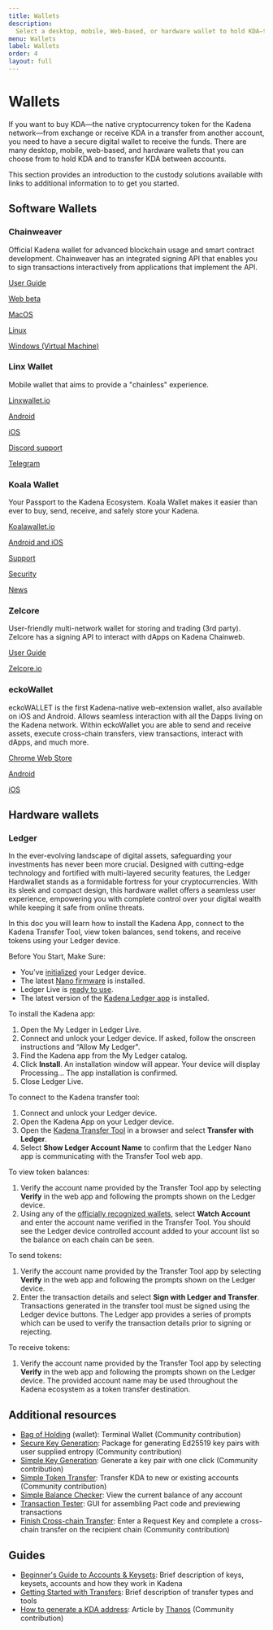 ```yaml
---
title: Wallets
description:
  Select a desktop, mobile, Web-based, or hardware wallet to hold KDA—the native cryptocurrency token for the Kadena network—and to manage transfer between accounts.
menu: Wallets
label: Wallets
order: 4
layout: full
---
```


# Wallets

If you want to buy KDA—the native cryptocurrency token for the Kadena network—from exchange or receive KDA in a transfer from another account, you need to have a secure digital wallet to receive the funds.
There are many desktop, mobile, web-based, and hardware wallets that you can choose from to hold KDA and to transfer KDA between accounts.

This section provides an introduction to the custody solutions available with links to additional information to to get you started.

## Software Wallets

### Chainweaver

Official Kadena wallet for advanced blockchain usage and smart contract development. 
Chainweaver has an integrated signing API that enables you to sign transactions interactively from applications that implement the API.

[User Guide](/kadena/wallets/chainweaver)

[Web beta](https://chainweaver.kadena.network)

[MacOS](https://github.com/kadena-io/chainweaver/releases/download/v2.2.3/kadena-chainweaver-mac-2.2.3.0.zip)

[Linux](https://github.com/kadena-io/chainweaver/releases/download/v2.2.3/kadena-chainweaver-linux-2.2.3.0.deb)

[Windows (Virtual Machine)](https://github.com/kadena-io/chainweaver/releases/download/v2.2.3/kadena-chainweaver-vm.2.2.3.0.ova)

### Linx Wallet

Mobile wallet that aims to provide a "chainless" experience.

[Linxwallet.io](https://www.linxwallet.xyz/#)

[Android](https://play.google.com/store/apps/details?id=com.thinedgelabs.linx_wallet)

[iOS](https://apps.apple.com/us/app/thinedgelabs-linx-wallet/id6450412379)

[Discord support](https://discord.gg/FEbnXbV9xZ)

[Telegram](https://t.me/linx_wallet_chat)

### Koala Wallet

Your Passport to the Kadena Ecosystem. Koala Wallet makes it easier than ever to
buy, send, receive, and safely store your Kadena.

[Koalawallet.io](https://koalawallet.io)

[Android and iOS](https://koalawallet.io/download)

[Support](https://support.koalawallet.io/hc/en-us)

[Security](https://koalawallet.io/security)

[News](https://koalawallet.io/news)

### Zelcore

User-friendly multi-network wallet for storing and trading (3rd party). Zelcore
has a signing API to interact with dApps on Kadena Chainweb.

[User Guide](https://babening.io/zelcore-guide)

[Zelcore.io](https://zelcore.io)

### eckoWallet

eckoWALLET is the first Kadena-native web-extension wallet, also available on
iOS and Android. Allows seamless interaction with all the Dapps living on the
Kadena network. Within eckoWallet you are able to send and receive assets,
execute cross-chain transfers, view transactions, interact with dApps, and much
more.

[Chrome Web Store](https://chrome.google.com/webstore/detail/eckowallet/bofddndhbegljegmpmnlbhcejofmjgbn)

[Android](https://play.google.com/store/apps/details?id=com.xwallet.mobile)

[iOS](https://apps.apple.com/us/app/x-wallet-by-kaddex/id1632056372)

## Hardware wallets

### Ledger

In the ever-evolving landscape of digital assets, safeguarding your investments
has never been more crucial. Designed with cutting-edge technology and fortified
with multi-layered security features, the Ledger Hardwallet stands as a
formidable fortress for your cryptocurrencies. With its sleek and compact
design, this hardware wallet offers a seamless user experience, empowering you
with complete control over your digital wealth while keeping it safe from online
threats.

In this doc you will learn how to install the Kadena App, connect to the
Kadena Transfer Tool, view token balances, send tokens, and receive tokens using your Ledger device.

Before You Start, Make Sure:

- You’ve [initialized](https://support.ledgerwallet.com/hc/en-us/articles/360000613793) your Ledger device.
- The latest [Nano firmware](https://support.ledgerwallet.com/hc/en-us/articles/360002731113) is installed.
- Ledger Live is [ready to use](https://support.ledger.com/hc/en-us/articles/4404389606417-Download-and-install-Ledger-Live).
- The latest version of the [Kadena Ledger app](https://github.com/ledgerhq/app-kadena) is installed.

To install the Kadena app:

1. Open the My Ledger in Ledger Live.
1. Connect and unlock your Ledger device.
   If asked, follow the onscreen instructions and “Allow My Ledger".
1. Find the Kadena app from the My Ledger catalog.
2. Click **Install**.
   An installation window will appear.
   Your device will display Processing...
   The app installation is confirmed.
1. Close Ledger Live.

To connect to the Kadena transfer tool:

1. Connect and unlock your Ledger device.
1. Open the Kadena App on your Ledger device.
1. Open the [Kadena Transfer Tool](https://transfer.chainweb.com/) in a browser and select **Transfer with Ledger**.
1. Select **Show Ledger Account Name** to confirm that the Ledger Nano app is communicating with the Transfer Tool web app.

To view token balances:

1. Verify the account name provided by the Transfer Tool app by selecting **Verify** in the web app and following the prompts shown on the Ledger device.
1. Using any of the [officially recognized wallets](/kadena/wallets), select **Watch Account** and enter the account name verified in the Transfer Tool.
   You should see the Ledger device controlled account added to your account list so the balance on each chain can be seen.

To send tokens:

1. Verify the account name provided by the Transfer Tool app by selecting **Verify** in the web app and following the prompts shown on the Ledger device.
1. Enter the transaction details and select **Sign with Ledger and Transfer**.
   Transactions generated in the transfer tool must be signed using the Ledger device buttons.
   The Ledger app provides a series of prompts which can be used to verify the transaction details prior to signing or rejecting.

To receive tokens:

1. Verify the account name provided by the Transfer Tool app by selecting **Verify** in the web app and following the prompts shown on the Ledger device.
   The provided account name may be used throughout the Kadena ecosystem as a token transfer destination.

## Additional resources

- [Bag of Holding](https://github.com/kadena-community/bag-of-holding) (wallet):
  Terminal Wallet (Community contribution)
- [Secure Key Generation](https://github.com/kadena-community/secure-keygen):
  Package for generating Ed25519 key pairs with user supplied entropy (Community
  contribution)
- [Simple Key Generation](https://kadena-community.github.io/kadena-transfer-js/):
  Generate a key pair with one click (Community contribution)
- [Simple Token Transfer](https://kadena-community.github.io/kadena-transfer-js/):
  Transfer KDA to new or existing accounts (Community contribution)
- [Simple Balance Checker](https://balance.chainweb.com): View the current
  balance of any account
- [Transaction Tester](http://txtool.chainweb.com): GUI for assembling Pact code
  and previewing transactions
- [Finish Cross-chain Transfer](https://kadena-community.github.io/kadena-transfer-js/):
  Enter a Request Key and complete a cross-chain transfer on the recipient chain
  (Community contribution)

## Guides

- [Beginner's Guide to Accounts & Keysets](/blogchain/2020/beginners-guide-to-kadena-accounts-keysets-2020-01-14):
  Brief description of keys, keysets, accounts and how they work in Kadena
- [Getting Started with Transfers](/blogchain/2019/kadena-public-blockchain-getting-started-with-transfers-2019-12-19):
  Brief description of transfer types and tools
- [How to generate a KDA address](https://medium.com/kadenacoin/how-to-generate-a-kda-address-fd009a06ea05):
  Article by [Thanos](https://medium.com/@Thanos_42) (Community contribution)
